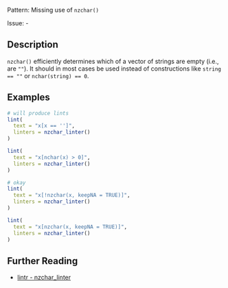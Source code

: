 Pattern: Missing use of `nzchar()`

Issue: -

## Description

`nzchar()` efficiently determines which of a vector of strings are empty (i.e., are `""`). It should in most cases be used instead of constructions like `string == ""` or `nchar(string) == 0`.

## Examples

```r
# will produce lints
lint(
  text = "x[x == '']",
  linters = nzchar_linter()
)

lint(
  text = "x[nchar(x) > 0]",
  linters = nzchar_linter()
)

# okay
lint(
  text = "x[!nzchar(x, keepNA = TRUE)]",
  linters = nzchar_linter()
)

lint(
  text = "x[nzchar(x, keepNA = TRUE)]",
  linters = nzchar_linter()
)
```

## Further Reading

* [lintr - nzchar_linter](https://lintr.r-lib.org/reference/nzchar_linter.html)